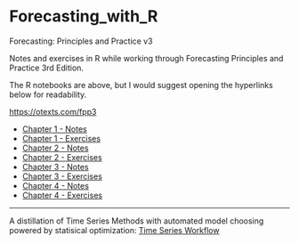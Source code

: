 # Forecasting_with_R
Forecasting: Principles and Practice v3

Notes and exercises in R while working through Forecasting Principles and Practice 3rd Edition. 

The R notebooks are above, but I would suggest opening the hyperlinks below for readability.

https://otexts.com/fpp3

* [Chapter 1 - Notes](https://dancassin.github.io/Forecasting_with_R/Chapter-01-Notes.html)
* [Chapter 1 - Exercises](https://dancassin.github.io/Forecasting_with_R/Chapter-01-Exercises.html)
* [Chapter 2 - Notes](https://dancassin.github.io/Forecasting_with_R/Chapter-02-Notes.html)
* [Chapter 2 - Exercises](https://dancassin.github.io/Forecasting_with_R/Chapter-02-Notes.html)
* [Chapter 3 - Notes](https://dancassin.github.io/Forecasting_with_R/Chapter-03-Notes.html)
* [Chapter 3 - Exercises](https://dancassin.github.io/Forecasting_with_R/Chapter-03-Exercises.html)
* [Chapter 4 - Notes](https://dancassin.github.io/Forecasting_with_R/Chapter-04-Notes.html)
* [Chapter 4 - Exercises](https://dancassin.github.io/Forecasting_with_R/Chapter-04-Exercises.html)


***

A distillation of Time Series Methods with automated model choosing powered by statisical optimization:
[Time Series Workflow](https://github.com/dancassin/Forecasting_with_R/blob/main/Time%20Series%20Work%20Flow.Rmd)
